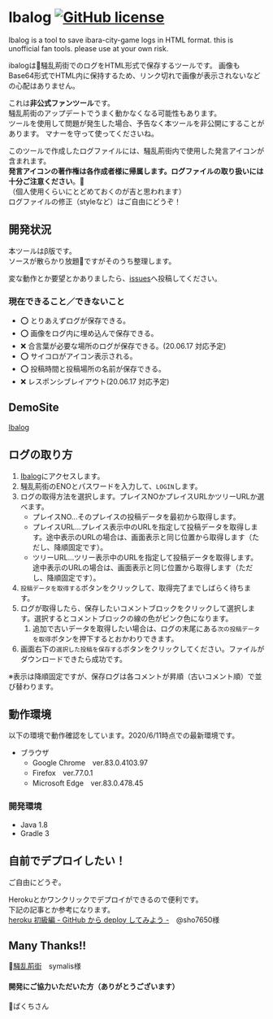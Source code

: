 # Ibalog [![GitHub license](https://img.shields.io/badge/license-MIT-blue.svg)](https://github.com/ntmk-git/ibalog/LICENSE.md) 

Ibalog is a tool to save ibara-city-game logs in HTML format.
this is unofficial fan tools. please use at your own risk.

ibalogは:rose:騒乱荊街でのログをHTML形式で保存するツールです。
画像もBase64形式でHTML内に保持するため、リンク切れで画像が表示されないなどの心配はありません。

これは**非公式ファンツール**です。<br>
騒乱荊街のアップデートでうまく動かなくなる可能性もあります。<br>
ツールを使用して問題が発生した場合、予告なく本ツールを非公開にすることがあります。
マナーを守って使ってくださいね。

このツールで作成したログファイルには、騒乱荊街内で使用した発言アイコンが含まれます。<br>
**発言アイコンの著作権は各作成者様に帰属します。ログファイルの取り扱いには十分ご注意ください**。:bow:<br>
（個人使用くらいにとどめておくのが吉と思われます）<br>
ログファイルの修正（styleなど）はご自由にどうぞ！

## 開発状況

本ツールはβ版です。<br>
ソースが散らかり放題:poop:ですがそのうち整理します。

変な動作とか要望とかありましたら、[issues](https://github.com/ntmk-git/ibalog/issues)へ投稿してください。

### 現在できること／できないこと

- :o: とりあえずログが保存できる。
- :o: 画像をログ内に埋め込んで保存できる。
- :x: 合言葉が必要な場所のログが保存できる。(20.06.17 対応予定)
- :o: サイコロがアイコン表示される。
- :o: 投稿時間と投稿場所の名前が保存できる。
- :x: レスポンシブレイアウト(20.06.17 対応予定)

## DemoSite

[Ibalog](https://ibalog.herokuapp.com/)

## ログの取り方

1. [Ibalog](https://ibalog.herokuapp.com/)にアクセスします。
1. 騒乱荊街のENOとパスワードを入力して、`LOGIN`します。
1. ログの取得方法を選択します。プレイスNOかプレイスURLかツリーURLか選べます。
	- プレイスNO...そのプレイスの投稿データを最初から取得します。
	- プレイスURL...プレイス表示中のURLを指定して投稿データを取得します。途中表示のURLの場合は、画面表示と同じ位置から取得します（ただし、降順固定です）。
	- ツリーURL...ツリー表示中のURLを指定して投稿データを取得します。途中表示のURLの場合は、画面表示と同じ位置から取得します（ただし、降順固定です）。
1. `投稿データを取得する`ボタンをクリックして、取得完了までしばらく待ちます。
1. ログが取得したら、保存したいコメントブロックをクリックして選択します。選択するとコメントブロックの線の色がピンク色になります。
	1. 追加で古いデータを取得したい場合は、ログの末尾にある`次の投稿データを取得`ボタンを押下するとおかわりできます。
1. 画面右下の`選択した投稿を保存する`ボタンをクリックしてください。ファイルがダウンロードできたら成功です。

※表示は降順固定ですが、保存ログは各コメントが昇順（古いコメント順）で並び替わります。

## 動作環境

以下の環境で動作確認をしています。2020/6/11時点での最新環境です。

- ブラウザ
	- Google Chrome　ver.83.0.4103.97
	- Firefox　ver.77.0.1
	- Microsoft Edge　ver.83.0.478.45

### 開発環境

- Java 1.8
- Gradle 3

## 自前でデプロイしたい！

ご自由にどうぞ。<br>

Herokuとかワンクリックでデプロイができるので便利です。<br>
下記の記事とか参考になります。<br>
[heroku 初級編 - GitHub から deploy してみよう -](https://qiita.com/sho7650/items/ebd87c5dc2c4c7abb8f0)　@sho7650様

## Many Thanks!!

:rose:[騒乱荊街](http://lisge.com/ib)　symalis様

#### 開発にご協力いただいた方（ありがとうございます）
:small_orange_diamond:ぱくちさん
